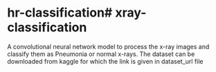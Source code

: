 # hr-classification# xray-classification
A convolutional neural network model to process the x-ray images and classify them as Pneumonia or normal x-rays. 
The dataset can be downloaded from kaggle for which the link is given in dataset_url file
